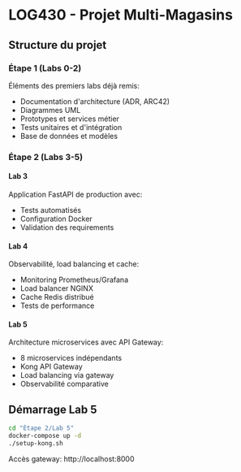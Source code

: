 # LOG430 - Projet Multi-Magasins

## Structure du projet

### Étape 1 (Labs 0-2)
Éléments des premiers labs déjà remis:
- Documentation d'architecture (ADR, ARC42)
- Diagrammes UML 
- Prototypes et services métier
- Tests unitaires et d'intégration
- Base de données et modèles

### Étape 2 (Labs 3-5)

#### Lab 3 
Application FastAPI de production avec:
- Tests automatisés
- Configuration Docker
- Validation des requirements

#### Lab 4
Observabilité, load balancing et cache:
- Monitoring Prometheus/Grafana
- Load balancer NGINX
- Cache Redis distribué
- Tests de performance

#### Lab 5
Architecture microservices avec API Gateway:
- 8 microservices indépendants
- Kong API Gateway
- Load balancing via gateway
- Observabilité comparative

## Démarrage Lab 5

```bash
cd "Étape 2/Lab 5"
docker-compose up -d
./setup-kong.sh
```

Accès gateway: http://localhost:8000
